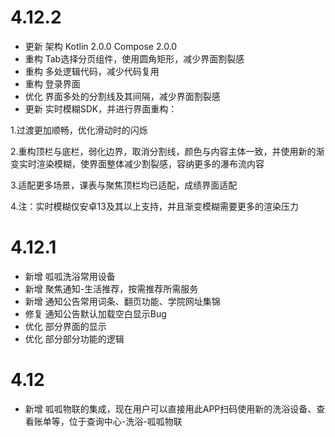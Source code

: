 # 4.12.2
- 更新 架构 Kotlin 2.0.0 Compose 2.0.0 
- 重构 Tab选择分页组件，使用圆角矩形，减少界面割裂感 
- 重构 多处逻辑代码，减少代码复用 
- 重构 登录界面 
- 优化 界面多处的分割线及其间隔，减少界面割裂感 
- 更新 实时模糊SDK，并进行界面重构： 

1.过渡更加顺畅，优化滑动时的闪烁 

2.重构顶栏与底栏，弱化边界，取消分割线，颜色与内容主体一致，并使用新的渐变实时渲染模糊，使界面整体减少割裂感，容纳更多的瀑布流内容

3.适配更多场景，课表与聚焦顶栏均已适配，成绩界面适配

4.注：实时模糊仅安卓13及其以上支持，并且渐变模糊需要更多的渲染压力

# 4.12.1
* 新增 呱呱洗浴常用设备
* 新增 聚焦通知-生活推荐，按需推荐所需服务
* 新增 通知公告常用词条、翻页功能、学院网址集锦
* 修复 通知公告默认加载空白显示Bug
* 优化 部分界面的显示
* 优化 部分部分功能的逻辑

# 4.12
* 新增 呱呱物联的集成，现在用户可以直接用此APP扫码使用新的洗浴设备、查看账单等，位于查询中心-洗浴-呱呱物联
